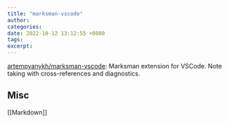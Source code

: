 ```yaml
---
title: "marksman-vscode"
author: 
categories: 
date: 2022-10-12 13:12:55 +0800
tags: 
excerpt: 
---
```





[artempyanykh/marksman-vscode](https://github.com/artempyanykh/marksman-vscode): Marksman extension for VSCode. Note taking with cross-references and diagnostics.






## Misc

[[Markdown]]




